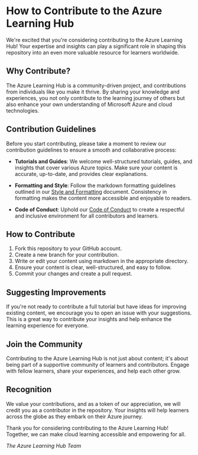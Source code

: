 # How to Contribute to the Azure Learning Hub

We're excited that you're considering contributing to the Azure Learning Hub! Your expertise and insights can play a significant role in shaping this repository into an even more valuable resource for learners worldwide.

## Why Contribute?

The Azure Learning Hub is a community-driven project, and contributions from individuals like you make it thrive. By sharing your knowledge and experiences, you not only contribute to the learning journey of others but also enhance your own understanding of Microsoft Azure and cloud technologies.

## Contribution Guidelines

Before you start contributing, please take a moment to review our contribution guidelines to ensure a smooth and collaborative process:

- **Tutorials and Guides**: We welcome well-structured tutorials, guides, and insights that cover various Azure topics. Make sure your content is accurate, up-to-date, and provides clear explanations.

- **Formatting and Style**: Follow the markdown formatting guidelines outlined in our [Style and Formatting](../ContributorGuidelines/StyleFormatting.md) document. Consistency in formatting makes the content more accessible and enjoyable to readers.

- **Code of Conduct**: Uphold our [Code of Conduct](../ContributorGuidelines/CodeOfConduct.md) to create a respectful and inclusive environment for all contributors and learners.

## How to Contribute

1. Fork this repository to your GitHub account.
2. Create a new branch for your contribution.
3. Write or edit your content using markdown in the appropriate directory.
4. Ensure your content is clear, well-structured, and easy to follow.
5. Commit your changes and create a pull request.

## Suggesting Improvements

If you're not ready to contribute a full tutorial but have ideas for improving existing content, we encourage you to open an issue with your suggestions. This is a great way to contribute your insights and help enhance the learning experience for everyone.

## Join the Community

Contributing to the Azure Learning Hub is not just about content; it's about being part of a supportive community of learners and contributors. Engage with fellow learners, share your experiences, and help each other grow.

## Recognition

We value your contributions, and as a token of our appreciation, we will credit you as a contributor in the repository. Your insights will help learners across the globe as they embark on their Azure journey.

Thank you for considering contributing to the Azure Learning Hub! Together, we can make cloud learning accessible and empowering for all.

_The Azure Learning Hub Team_
